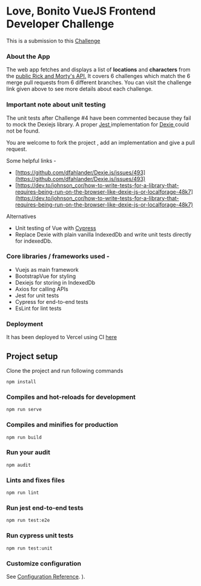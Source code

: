 # Love, Bonito VueJS Frontend Developer Challenge

This is a submission to this [Challenge](https://github.com/love-bonito/frontend-developer-full#love-bonito-vuejs-frontend-developer)

### About the App

The web app fetches and displays a list of **locations** and **characters** from the [public Rick and Morty's API.](https://rickandmortyapi.com/)
It covers 6 challenges which match the 6 merge pull requests from 6 different branches. You can visit the challenge link given above to see more details about each challenge.

### Important note about unit testing
The unit tests after Challenge #4 have been commented because they fail to mock the Dexiejs library. A proper [Jest ](https://jestjs.io/) implementation for [Dexie ](https://dexie.org/) could not be found. 

You are welcome to fork the project , add an implementation and give a pull request.

Some helpful links -

- [https://github.com/dfahlander/Dexie.js/issues/493](https://github.com/dfahlander/Dexie.js/issues/493)
- [https://dev.to/johnson_cor/how-to-write-tests-for-a-library-that-requires-being-run-on-the-browser-like-dexie-js-or-localforage-48k7](https://dev.to/johnson_cor/how-to-write-tests-for-a-library-that-requires-being-run-on-the-browser-like-dexie-js-or-localforage-48k7)

Alternatives

- Unit testing of Vue with [Cypress](https://github.com/bahmutov/cypress-vue-unit-test) 
- Replace Dexie with plain vanilla IndexedDb and write unit tests directly for indexedDb.

### Core libraries / frameworks used -

- Vuejs as main framework
- BootstrapVue for styling
- Dexiejs for storing in IndexedDb
- Axios for calling APIs
- Jest for unit tests
- Cypress for end-to-end tests
- EsLint for lint tests

### Deployment
It has been deployed to Vercel using CI [here](https://love-bonito-challenge.vercel.app/)

## Project setup 
Clone the project and run following commands

```
npm install
```

### Compiles and hot-reloads for development
```
npm run serve
```

### Compiles and minifies for production
```
npm run build
```

### Run your audit
```
npm audit
```

### Lints and fixes files
```
npm run lint
```

### Run jest end-to-end tests
```
npm run test:e2e
```

### Run cypress unit tests
```
npm run test:unit
```

### Customize configuration
See [Configuration Reference](https://cli.vuejs.org/config/).
).
